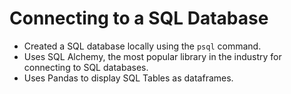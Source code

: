 <!-- hide -->
# Connecting to a SQL Database
<!-- endhide -->

- Created a SQL database locally using the `psql` command.
- Uses SQL Alchemy, the most popular library in the industry for connecting to SQL databases.
- Uses Pandas to display SQL Tables as dataframes.
